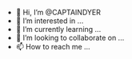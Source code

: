 - 👋 Hi, I’m @CAPTAINDYER
- 👀 I’m interested in ...
- 🌱 I’m currently learning ...
- 💞️ I’m looking to collaborate on ...
- 📫 How to reach me ...

<!---
CAPTAINDYER/CAPTAINDYER is a ✨ special ✨ repository because its `README.md` (this file) appears on your GitHub profile.
You can click the Preview link to take a look at your changes.
--->
